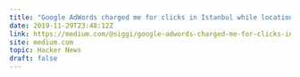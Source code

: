 ```yaml
---
title: "Google AdWords charged me for clicks in Istanbul while location-targeting the US"
date: 2019-11-29T23:48:12Z
link: https://medium.com/@siggi/google-adwords-charged-me-for-clicks-in-istanbul-while-location-targeting-the-u-s-e705b3bdc8a5?utm_medium=RSS&utm_source=hune
site: medium.com
topic: Hacker News
draft: false
---
```

